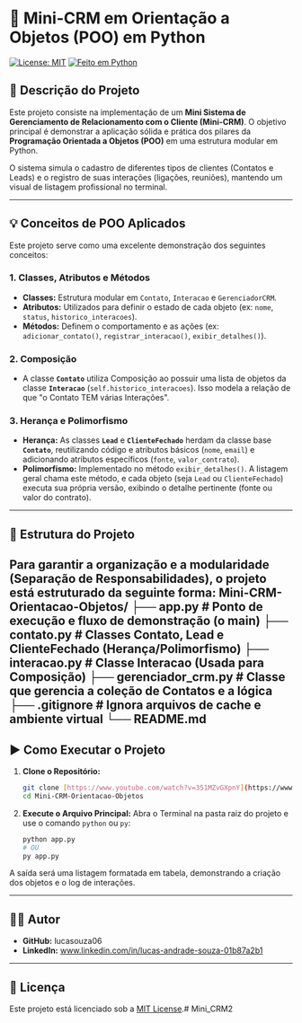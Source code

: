 # 🚀 Mini-CRM em Orientação a Objetos (POO) em Python

[![License: MIT](https://img.shields.io/badge/License-MIT-yellow.svg)](LICENSE)
[![Feito em Python](https://img.shields.io/badge/Python-3.x-blue)](https://www.python.org/)

## 📝 Descrição do Projeto

Este projeto consiste na implementação de um **Mini Sistema de Gerenciamento de Relacionamento com o Cliente (Mini-CRM)**. O objetivo principal é demonstrar a aplicação sólida e prática dos pilares da **Programação Orientada a Objetos (POO)** em uma estrutura modular em Python.

O sistema simula o cadastro de diferentes tipos de clientes (Contatos e Leads) e o registro de suas interações (ligações, reuniões), mantendo um visual de listagem profissional no terminal.

---

## 💡 Conceitos de POO Aplicados

Este projeto serve como uma excelente demonstração dos seguintes conceitos:

### 1. Classes, Atributos e Métodos
* **Classes:** Estrutura modular em `Contato`, `Interacao` e `GerenciadorCRM`.
* **Atributos:** Utilizados para definir o estado de cada objeto (ex: `nome`, `status`, `historico_interacoes`).
* **Métodos:** Definem o comportamento e as ações (ex: `adicionar_contato()`, `registrar_interacao()`, `exibir_detalhes()`).

### 2. Composição
* A classe **`Contato`** utiliza Composição ao possuir uma lista de objetos da classe **`Interacao`** (`self.historico_interacoes`). Isso modela a relação de que "o Contato TEM várias Interações".

### 3. Herança e Polimorfismo
* **Herança:** As classes **`Lead`** e **`ClienteFechado`** herdam da classe base **`Contato`**, reutilizando código e atributos básicos (`nome`, `email`) e adicionando atributos específicos (`fonte`, `valor_contrato`).
* **Polimorfismo:** Implementado no método `exibir_detalhes()`. A listagem geral chama este método, e cada objeto (seja `Lead` ou `ClienteFechado`) executa sua própria versão, exibindo o detalhe pertinente (fonte ou valor do contrato).

---

## 📂 Estrutura do Projeto

Para garantir a organização e a modularidade (Separação de Responsabilidades), o projeto está estruturado da seguinte forma:
Mini-CRM-Orientacao-Objetos/
 ├── app.py # Ponto de execução e fluxo de demonstração (o main) 
 ├── contato.py # Classes Contato, Lead e ClienteFechado (Herança/Polimorfismo) 
 ├── interacao.py # Classe Interacao (Usada para Composição) 
 ├── gerenciador_crm.py # Classe que gerencia a coleção de Contatos e a lógica 
 ├── .gitignore # Ignora arquivos de cache e ambiente virtual 
 └── README.md 
 ---

## ▶️ Como Executar o Projeto

1.  **Clone o Repositório:**
    ```bash
    git clone [https://www.youtube.com/watch?v=351MZvGXpnY](https://www.youtube.com/watch?v=351MZvGXpnY)
    cd Mini-CRM-Orientacao-Objetos
    ```
2.  **Execute o Arquivo Principal:**
    Abra o Terminal na pasta raiz do projeto e use o comando `python` ou `py`:
    ```bash
    python app.py
    # OU
    py app.py 
    ```

A saída será uma listagem formatada em tabela, demonstrando a criação dos objetos e o log de interações.

---

## 🧑‍💻 Autor

* **GitHub:** lucasouza06
* **LinkedIn:** www.linkedin.com/in/lucas-andrade-souza-01b87a2b1



---

## 📜 Licença

Este projeto está licenciado sob a [MIT License](LICENSE).# Mini_CRM2
